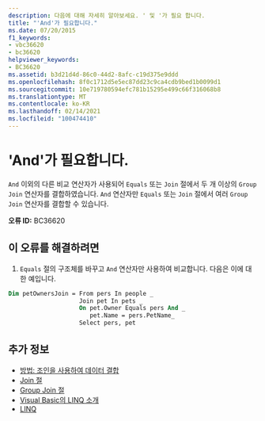 ```yaml
---
description: 다음에 대해 자세히 알아보세요. ' 및 '가 필요 합니다.
title: "'And'가 필요합니다."
ms.date: 07/20/2015
f1_keywords:
- vbc36620
- bc36620
helpviewer_keywords:
- BC36620
ms.assetid: b3d21d4d-86c0-44d2-8afc-c19d375e9ddd
ms.openlocfilehash: 8f0c1712d5e5ec87dd23c9ca4cdb9bed1b0099d1
ms.sourcegitcommit: 10e719780594efc781b15295e499c66f316068b8
ms.translationtype: MT
ms.contentlocale: ko-KR
ms.lasthandoff: 02/14/2021
ms.locfileid: "100474410"
---
```

# <a name="and-expected"></a>'And'가 필요합니다.

`And` 이외의 다른 비교 연산자가 사용되어 `Equals` 또는 `Join` 절에서 두 개 이상의 `Group Join` 연산자를 결합하였습니다. `And` 연산자만 `Equals` 또는 `Join` 절에서 여러 `Group Join` 연산자를 결합할 수 있습니다.  
  
 **오류 ID:** BC36620  
  
## <a name="to-correct-this-error"></a>이 오류를 해결하려면  
  
1. `Equals` 절의 구조체를 바꾸고 `And` 연산자만 사용하여 비교합니다. 다음은 이에 대한 예입니다.  
  
```vb  
Dim petOwnersJoin = From pers In people _  
                    Join pet In pets _  
                    On pet.Owner Equals pers And _  
                       pet.Name = pers.PetName_  
                    Select pers, pet  
```  
  
## <a name="see-also"></a>추가 정보

- [방법: 조인을 사용하여 데이터 결합](../programming-guide/language-features/linq/how-to-combine-data-with-linq-by-using-joins.md)
- [Join 절](../language-reference/queries/join-clause.md)
- [Group Join 절](../language-reference/queries/group-join-clause.md)
- [Visual Basic의 LINQ 소개](../programming-guide/language-features/linq/introduction-to-linq.md)
- [LINQ](../programming-guide/language-features/linq/index.md)
